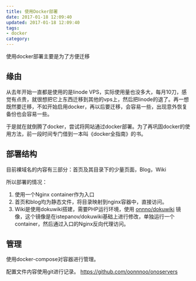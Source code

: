 ```yaml
---
title: 使用Docker部署
date: 2017-01-18 12:09:40
updated: 2017-01-18 12:09:40
tags:
- docker
category:
---
```


使用docker部署主要是为了方便迁移
<!-- more -->
## 缘由
从去年开始一直都是使用的是linode VPS，实际使用量也没多大，每月10刀，感觉有点贵，就很想把它上东西迁移到其他的vps上，然后把linode的退了。再一想既然要迁移，不如开始启用docker，再以后要迁移，会容易一些，出现意外恢复备份也会容易一些。

于是就在就倒腾了docker，尝试将网站通过docker部署。为了再巩固docker的使用方法，前一段时间专门借到一本叫《docker全指南》的书。

## 部署结构
目前裸域名的内容有三部分：首页及其目录下的少量页面，Blog，Wiki

所以部署的情况： 

1. 使用一个Nginx container作为入口
2. 首页和blog均为静态文件，将目录映射到nginx容器中，直接访问。
3. Wiki是使用dokuwiki搭建，需要PHP运行环境，使用 [onnno/dokuwiki](https://hub.docker.com/r/onnno/dokuwiki/) 镜像，这个镜像是在istepanov/dokuwiki基础上进行修改，单独运行一个container，然后通过入口的Nginx反向代理访问。

## 管理
使用docker-compose对容器进行管理。

配置文件内容使用git进行记录。
https://github.com/oonnnoo/onoservers


